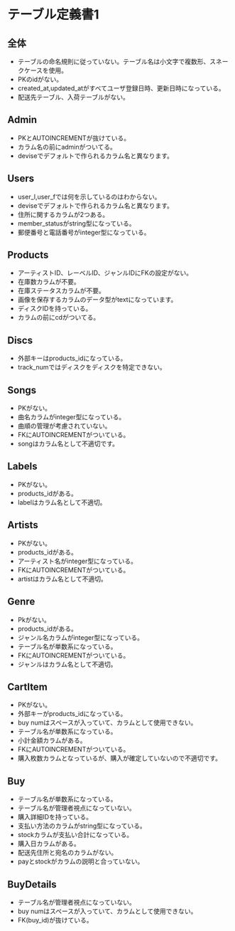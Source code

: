 # テーブル定義書1
## 全体
- テーブルの命名規則に従っていない。テーブル名は小文字で複数形、スネークケースを使用。
- PKのidがない。
- created_at,updated_atがすべてユーザ登録日時、更新日時になっている。
- 配送先テーブル、入荷テーブルがない。

## Admin
- PKとAUTOINCREMENTが抜けている。
- カラム名の前にadminがついてる。
- deviseでデフォルトで作られるカラム名と異なります。

## Users
- user_l,user_fでは何を示しているのはわからない。
- deviseでデフォルトで作られるカラム名と異なります。
- 住所に関するカラムが2つある。
- member_statusがstring型になっている。
- 郵便番号と電話番号がinteger型になっている。

## Products
- アーティストID、レーベルID、ジャンルIDにFKの設定がない。
- 在庫数カラムが不要。
- 在庫ステータスカラムが不要。
- 画像を保存するカラムのデータ型がtextになっています。
- ディスクIDを持っている。
- カラムの前にcdがついてる。

## Discs
- 外部キーはproducts_idになっている。
- track_numではディスクをディスクを特定できない。

## Songs 
- PKがない。
- 曲名カラムがinteger型になっている。
- 曲順の管理が考慮されていない。
- FKにAUTOINCREMENTがついている。
- songはカラム名として不適切です。

## Labels
- PKがない。
- products_idがある。
- labelはカラム名として不適切。

## Artists
- PKがない。
- products_idがある。
- アーティスト名がinteger型になっている。
- FKにAUTOINCREMENTがついている。
- artistはカラム名として不適切。

## Genre
- Pkがない。
- products_idがある。
- ジャンル名カラムがinteger型になっている。
- テーブル名が単数系になっている。
- FKにAUTOINCREMENTがついている。
- ジャンルはカラム名として不適切。

## CartItem
- PKがない。
- 外部キーがproducts_idになっている。
- buy numはスペースが入っていて、カラムとして使用できない。
- テーブル名が単数系になっている。
- 小計金額カラムがある。
- FKにAUTOINCREMENTがついている。
- 購入枚数カラムとなっているが、購入が確定していないので不適切です。

## Buy
- テーブル名が単数系になっている。
- テーブル名が管理者視点になっていない。
- 購入詳細IDを持っている。
- 支払い方法のカラムがstring型になっている。
- stockカラムが支払い合計になっている。
- 購入日カラムがある。
- 配送先住所と宛名のカラムがない。
- payとstockがカラムの説明と合っていない。

## BuyDetails
- テーブル名が管理者視点になっていない。
- buy numはスペースが入っていて、カラムとして使用できない。
- FK(buy_id)が抜けている。
